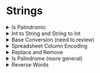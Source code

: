 # Strings

<details>
<summary> Is Palindromic </summary>

```cpp
bool IsPalindromic(const string& s) {
	for (int i = 0, j = size(s) - 1; i < j; ++i, ++j) {
		if (s[i] != s[j]) {
			return false;
		}
	}
	return true;
}
```
</details>


<details>
<summary> Int to String and String to Int </summary>

```cpp
string IntToString(int x) {
	bool is_negative = false;

	if (x < 0) {
		is_negative = true;
	}

	string s;

	do {
		s += '0' + abs(x % 10);
		x /= 10;
	} while (x);

	s += is_negative ? "-" : "";
	return {rbegin(s), rend(s)};
}

int StringToInt(const string& s) {
	return (sp[0] == '-' ? -1 : 1) * accumulate(begin(s) + (s[0] == '-'), end(s),
												0, [](int running_sum, char c) {
													return running_sum * 10 + c - '0';
												})
}
```
</details>


<details>
<summary> Base Conversion (need to review) </summary>

---
- Assume b1 <= 2, b2 <= 16
- pg. 88

---

```cpp
string ConvertBase(cons string& num_as_string, int b1, int b2) {
	bool is_negative = num_as_string.front() == '-';

	int num_as_string = accumulate(begin(num_as_string) + is_negative, end(num_as_string), 0,
									[b1](int x, char c) { 
										return x * b1 + (isdigit(c) ? c - '0' : c - 'A' + 10);
									});
	return (is_negative ? "-" : "") + (num_as_int == 0 ? "0" : ConstructFromBase(num_as_int, b2));
}

string ConsructFromBase(int num_as_int, int base) {
	return num_as_int == 0 ? "" 
							: ConstructFromBase(num_as_int / base, base) + 
								(char)(num_as_int & base >= 10 
											? 'A' + num_as_int % base - 10
											: '0' + num_as_int % base);
}
```
</details>


<details>
<summary> Spreadsheet Column Encoding </summary>

---
- ex: "A" -> 1, "AA" -> 27, "ZZ" -> 702

---

```cpp
int SSDecodeColID(const string& col) {
	return accumulate(begin(col), end(col), 0, [](int result, char c) {
		return result * 26 + c - 'A' + 1;
	});
}
```

---
- time: O(n)
- "ZZ" = 26^2 + 26 = 702

---
</details>


<details>
<summary> Replace and Remove </summary>

```cpp
int ReplaceAndRemove(int size, char s[]) {
	int write_idx = 0, a_count = 0;

	for (int i = 0; i < size; ++i) {
		if (s[i] != 'b') {
			s[write_idx++] = s[i];
		}
		if (s[i] == 'a') {
			++a_count;
		}
	}

	int cur_idx = write_idx - 1;
	write_idx = write_idx + a_count - 1; 
	const int final_size = write_idx + 1; // total size (after adding "aa"s)

	while (cur_idx >= 0) {
		if (s[cur_idx] == 'a') {
			s[write_idx--] = 'd';
			s[write_idx--] = 'd';
		} else {
			s[write_idx--] = s[cur_idx];
		}
		--cur_idx;
	}

	return final_size;
}
```

---
- time: O(n)

---
</details>


<details>
<summary> Is Palindrome (more general) </summary>

```cpp
bool IsPalindrome(const string& s) {
	int i = 0, j = size(s) - 1;

	while (i < j) {
		while (!isalnum(s[i]) && i < j) {
			++i;
		}

		while (!isalnum(s[j]) && i < j) {
			--j;
		}

		if (tolower(s[i++]) != tolower(s[j--])) {
			return false;
		}
	}

	return true;
}
```

---
- time: O(n)

---
</details>


<details>
<summary> Reverse Words </summary>

---

---

```cpp

```

---

---
</details>